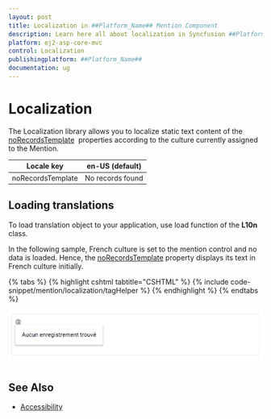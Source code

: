 ```yaml
---
layout: post
title: Localization in ##Platform_Name## Mention Component
description: Learn here all about localization in Syncfusion ##Platform_Name## Mention component of Syncfusion Essential JS 2 and more.
platform: ej2-asp-core-mvc
control: Localization
publishingplatform: ##Platform_Name##
documentation: ug
---
```


# Localization

The Localization library allows you to localize static text content of the [noRecordsTemplate](https://help.syncfusion.com/cr/aspnetmvc-js2/Syncfusion.EJ2.DropDowns.Mention.html#Syncfusion_EJ2_DropDowns_Mention_NoRecordsTemplate) &nbsp;properties according to the culture currently assigned to the Mention.

| Locale key | en-US (default)  |
|------|------|
| noRecordsTemplate |  No records found |

## Loading translations

To load translation object to your application, use load function of the **L10n** class.

In the following sample, French culture is set to the mention control and no data is loaded. Hence, the [noRecordsTemplate](https://help.syncfusion.com/cr/aspnetmvc-js2/Syncfusion.EJ2.DropDowns.Mention.html#Syncfusion_EJ2_DropDowns_Mention_NoRecordsTemplate) property displays its text in French culture initially.

{% tabs %}
{% highlight cshtml tabtitle="CSHTML" %}
{% include code-snippet/mention/localization/tagHelper %}
{% endhighlight %}
{% endtabs %}

![Localitation](../images/localization.png)

## See Also

* [Accessibility](./accessibility)